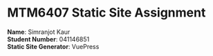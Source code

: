 # MTM6407 Static Site Assignment

**Name**: Simranjot Kaur   
**Student Number**: 041146851  
**Static Site Generator**: VuePress 
